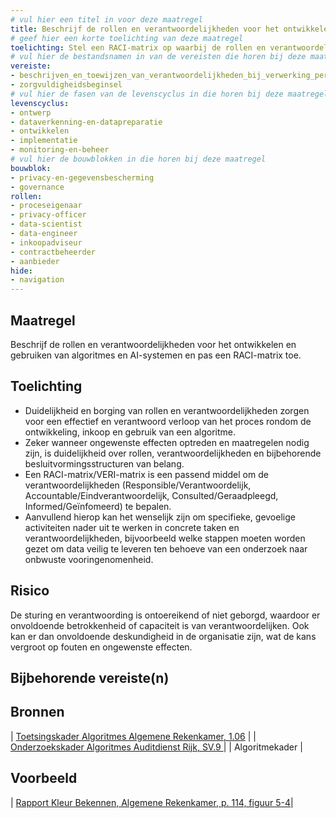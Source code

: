 ```yaml
---
# vul hier een titel in voor deze maatregel
title: Beschrijf de rollen en verantwoordelijkheden voor het ontwikkelen en gebruiken van algoritmes en AI-systemen en pas een RACI-matrix toe. 
# geef hier een korte toelichting van deze maatregel
toelichting: Stel een RACI-matrix op waarbij de rollen en verantwoordelijkheden worden beschreven en toebedeeld.
# vul hier de bestandsnamen in van de vereisten die horen bij deze maatregel
vereiste: 
- beschrijven_en_toewijzen_van_verantwoordelijkheden_bij_verwerking_persoonsgegevens
- zorgvuldigheidsbeginsel
# vul hier de fasen van de levenscyclus in die horen bij deze maatregel
levenscyclus: 
- ontwerp
- dataverkenning-en-datapreparatie
- ontwikkelen
- implementatie
- monitoring-en-beheer
# vul hier de bouwblokken in die horen bij deze maatregel
bouwblok:
- privacy-en-gegevensbescherming
- governance
rollen:
- proceseigenaar
- privacy-officer
- data-scientist
- data-engineer
- inkoopadviseur
- contractbeheerder
- aanbieder
hide:
- navigation
---
```


<!-- Let op! onderstaande regel met 'tags' niet weghalen! Deze maakt automatisch de knopjes op basis van de metadata  -->
<!-- tags -->

## Maatregel
<!-- Vul hier een omschrijving in van wat deze maatregel inhoudt. -->
Beschrijf de rollen en verantwoordelijkheden voor het ontwikkelen en gebruiken van algoritmes en AI-systemen en pas een RACI-matrix toe. 

## Toelichting 
<!-- Geef hier een toelichting van deze maatregel -->
- Duidelijkheid en borging van rollen en verantwoordelijkheden zorgen voor een effectief en verantwoord verloop van het proces rondom de ontwikkeling, inkoop en gebruik  van een algoritme.
- Zeker wanneer ongewenste effecten optreden en maatregelen nodig zijn, is duidelijkheid over rollen, verantwoordelijkheden en bijbehorende besluitvormingsstructuren van belang.
- Een RACI-matrix/VERI-matrix is een passend middel om de verantwoordelijkheden (Responsible/Verantwoordelijk, Accountable/Eindverantwoordelijk, Consulted/Geraadpleegd, Informed/Geïnfomeerd) te bepalen.
- Aanvullend hierop kan het wenselijk zijn om specifieke, gevoelige activiteiten nader uit te werken in concrete taken en verantwoordelijkheden, bijvoorbeeld welke stappen moeten worden gezet om data veilig te leveren ten behoeve van een onderzoek naar onbwuste vooringenomenheid.  

## Risico
De sturing en verantwoording is ontoereikend of niet geborgd, waardoor er onvoldoende betrokkenheid of capaciteit is van verantwoordelijken. Ook kan er dan onvoldoende deskundigheid in de organisatie zijn, wat de kans vergroot op fouten en ongewenste effecten.

## Bijbehorende vereiste(n)
<!-- Hier volgt een lijst met vereisten op basis van de in de metadata ingevulde vereiste -->

<!-- Let op! onderstaande regel met 'list_vereisten_on_maatregelen_page' niet weghalen! Deze maakt automatisch een lijst van bijbehorende verseisten op basis van de metadata  -->
<!-- list_vereisten_on_maatregelen_page -->

## Bronnen 
<!-- Vul hier de relevante bronnen in voor deze maatregel -->

| [Toetsingskader Algoritmes Algemene Rekenkamer, 1.06](https://www.rekenkamer.nl/onderwerpen/algoritmes/documenten/publicaties/2024/05/15/het-toetsingskader-aan-de-slag) |
| [Onderzoekskader Algoritmes Auditdienst Rijk, SV.9 ](https://www.rijksoverheid.nl/documenten/rapporten/2023/07/11/onderzoekskader-algoritmes-adr-2023)| | Algoritmekader | 
       

## Voorbeeld
<!-- Voeg hier een voorbeeld toe, door er bijvoorbeeld naar te verwijzen -->
| [Rapport Kleur Bekennen, Algemene Rekenkamer, p. 114, figuur 5-4](https://rekenkamer.rotterdam.nl/wp-content/uploads/2024/05/RO2205-kleur-bekennen-vervolgonderzoek-algoritmes-rekenkamer-rotterdam.pdf)|

